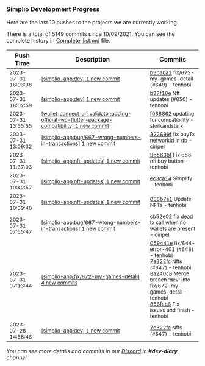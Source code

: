
### Simplio Development Progress

Here are the last 10 pushes to the projects we are currently working.

There is a total of 5149 commits since 10/09/2021. You can see the complete history in
 [Complete_list.md](Complete_list.md) file.

| Push Time | Description | Commits |
| --- | --- | --- |
| <sub>2023-07-31 16:03:38</sub> | <sub>[[simplio-app:dev] 1 new commit](https://github.com/SimplioOfficial/simplio-app/commit/b3ba0a1196149de05f21f9e846b9d9348909e0d8)</sub> | <sub>[b3ba0a1](https://github.com/SimplioOfficial/simplio-app/commit/b3ba0a1196149de05f21f9e846b9d9348909e0d8)  fix/672-my-games-detail  (#649) - tenhobi</sub> |
| <sub>2023-07-31 16:02:59</sub> | <sub>[[simplio-app:dev] 1 new commit](https://github.com/SimplioOfficial/simplio-app/commit/b37f10e333097ded732a3a62a156e5a680901836)</sub> | <sub>[b37f10e](https://github.com/SimplioOfficial/simplio-app/commit/b37f10e333097ded732a3a62a156e5a680901836) Nft updates (#650) - tenhobi</sub> |
| <sub>2023-07-31 13:55:55</sub> | <sub>[[wallet_connect_uri_validator:adding-official-wc-flutter-package-compatibility] 1 new commit](https://github.com/SimplioOfficial/wallet_connect_uri_validator/commit/f0888621172f8e0de093d093ff7c4b2d6ccaa647)</sub> | <sub>[f088862](https://github.com/SimplioOfficial/wallet_connect_uri_validator/commit/f0888621172f8e0de093d093ff7c4b2d6ccaa647) updating for compatibility - storkandstark</sub> |
| <sub>2023-07-31 13:09:32</sub> | <sub>[[simplio-app:bug/667-wrong-numbers-in-transactions] 1 new commit](https://github.com/SimplioOfficial/simplio-app/commit/322699f8aeca61d081b32b22820ffae24442b3a3)</sub> | <sub>[322699f](https://github.com/SimplioOfficial/simplio-app/commit/322699f8aeca61d081b32b22820ffae24442b3a3) fix buyTx networkId in db - ciripel</sub> |
| <sub>2023-07-31 11:37:03</sub> | <sub>[[simplio-app:nft-updates] 1 new commit](https://github.com/SimplioOfficial/simplio-app/commit/98563bf6f1350db577ab6c2566fb945bea6f5a5c)</sub> | <sub>[98563bf](https://github.com/SimplioOfficial/simplio-app/commit/98563bf6f1350db577ab6c2566fb945bea6f5a5c) Fix 688 nft buy button - tenhobi</sub> |
| <sub>2023-07-31 10:42:57</sub> | <sub>[[simplio-app:nft-updates] 1 new commit](https://github.com/SimplioOfficial/simplio-app/commit/ec3ca142cb241b794baa91fa03b4fb4114f6cb21)</sub> | <sub>[ec3ca14](https://github.com/SimplioOfficial/simplio-app/commit/ec3ca142cb241b794baa91fa03b4fb4114f6cb21) Simplify - tenhobi</sub> |
| <sub>2023-07-31 10:39:40</sub> | <sub>[[simplio-app:nft-updates] 1 new commit](https://github.com/SimplioOfficial/simplio-app/commit/088b7a17325d8ffef50939ba217b71b2c89c76cf)</sub> | <sub>[088b7a1](https://github.com/SimplioOfficial/simplio-app/commit/088b7a17325d8ffef50939ba217b71b2c89c76cf) Update NFTs - tenhobi</sub> |
| <sub>2023-07-31 07:55:47</sub> | <sub>[[simplio-app:bug/667-wrong-numbers-in-transactions] 1 new commit](https://github.com/SimplioOfficial/simplio-app/commit/cb52e023b70c5decb609ead51d447da328c0ea5e)</sub> | <sub>[cb52e02](https://github.com/SimplioOfficial/simplio-app/commit/cb52e023b70c5decb609ead51d447da328c0ea5e) fix dead tx call when no wallets are present - ciripel</sub> |
| <sub>2023-07-31 07:13:44</sub> | <sub>[[simplio-app:fix/672-my-games-detail] 4 new commits](https://github.com/SimplioOfficial/simplio-app/compare/71d105fafe5a...856feb61edd5)</sub> | <sub>[059441e](https://github.com/SimplioOfficial/simplio-app/commit/059441e71d815904e0b85c610f6877953111149a) fix/644-error-401 (#648) - tenhobi<br>[7e322fc](https://github.com/SimplioOfficial/simplio-app/commit/7e322fc610a5b4ee3b06c4c3e9f04be66bc5dc38) Nfts (#647) - tenhobi<br>[8a240c8](https://github.com/SimplioOfficial/simplio-app/commit/8a240c8329677b64ffe9e7469821733560e8804e) Merge branch 'dev' into fix/672-my-games-detail - tenhobi<br>[856feb6](https://github.com/SimplioOfficial/simplio-app/commit/856feb61edd542e1355ef595630db9177d870f40) Fix issues and finish - tenhobi</sub> |
| <sub>2023-07-28 14:58:46</sub> | <sub>[[simplio-app:dev] 1 new commit](https://github.com/SimplioOfficial/simplio-app/commit/7e322fc610a5b4ee3b06c4c3e9f04be66bc5dc38)</sub> | <sub>[7e322fc](https://github.com/SimplioOfficial/simplio-app/commit/7e322fc610a5b4ee3b06c4c3e9f04be66bc5dc38) Nfts (#647) - tenhobi</sub> |

_You can see more details and commits in our [Discord](https://discord.gg/aKhjuwZmdP) in **#dev-diary** channel._
